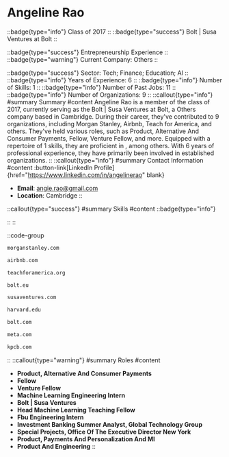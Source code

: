 # Angeline Rao
::badge{type="info"}
Class of 2017
::
::badge{type="success"}
Bolt | Susa Ventures at Bolt
::

::badge{type="success"}
Entrepreneurship Experience
::
::badge{type="warning"}
Current Company: Others
::

::badge{type="success"}
Sector: Tech; Finance; Education; AI
::
::badge{type="info"}
Years of Experience: 6
::
::badge{type="info"}
Number of Skills: 1
::
::badge{type="info"}
Number of Past Jobs: 11
::
::badge{type="info"}
Number of Organizations: 9
::
::callout{type="info"}
#summary
Summary
#content
Angeline Rao is a member of the class of 2017, currently serving as the Bolt | Susa Ventures at Bolt, a Others company based in Cambridge. During their career, they've contributed to 9 organizations, including Morgan Stanley, Airbnb, Teach for America, and others. They've held various roles, such as Product, Alternative And Consumer Payments, Fellow, Venture Fellow, and more. Equipped with a repertoire of 1 skills, they are proficient in , among others.  With 6 years of professional experience, they have primarily been involved in established organizations.
::
::callout{type="info"}
#summary
Contact Information
#content
:button-link[LinkedIn Profile]{href="https://www.linkedin.com/in/angelinerao" blank}
- **Email**: angie.rao@gmail.com
- **Location**: Cambridge
::

::callout{type="success"}
#summary
Skills
#content
::badge{type="info"}

::
::

::code-group
```bash [Morgan Stanley]
morganstanley.com
```
```bash [Airbnb]
airbnb.com
```
```bash [Teach for America]
teachforamerica.org
```
```bash [Bolt]
bolt.eu
```
```bash [Susa Ventures]
susaventures.com
```
```bash [Harvard University]
harvard.edu
```
```bash [Bolt]
bolt.com
```
```bash [Meta]
meta.com
```
```bash [Kleiner Perkins Caufield & Byers]
kpcb.com
```
::
::callout{type="warning"}
#summary
Roles
#content
- **Product, Alternative And Consumer Payments**
- **Fellow**
- **Venture Fellow**
- **Machine Learning Engineering Intern**
- **Bolt | Susa Ventures**
- **Head Machine Learning Teaching Fellow**
- **Fbu Engineering Intern**
- **Investment Banking Summer Analyst, Global Technology Group**
- **Special Projects, Office Of The Executive Director New York**
- **Product, Payments And Personalization And Ml**
- **Product And Engineering**
::

